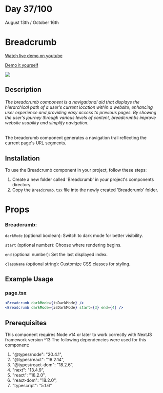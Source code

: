 # Day 37/100

August 13th / October 16th

# Breadcrumb
<a href="https://www.youtube.com/watch?v=BPU72Nlz4pM" target="_blank">Watch live demo on youtube</a>

<a href="https://100daysofcomponents.netlify.app/Breadcrumb" target="_blank">Demo it yourself</a>

<a href="https://100daysofcomponents.netlify.app/Breadcrumb" target="_blank"><img src="https://cdn.discordapp.com/attachments/715319623637270638/1140407148275302510/image.png"/></a>  

## Description 

###### The breadcrumb component is a navigational aid that displays the hierarchical path of a user's current location within a website, enhancing user experience and providing easy access to previous pages. By showing the user's journey through various levels of content, breadcrumbs improve website usability and simplify navigation.

The breadcrumb component generates a navigation trail reflecting the current page's URL segments.

## Installation 

To use the Breadcrumb component in your project, follow these steps:

1. Create a new folder called 'Breadcrumb' in your project's components directory.
2. Copy the `Breadcrumb.tsx` file into the newly created 'Breadcrumb' folder.

# Props 
### Breadcrumb:
`darkMode` (optional boolean): Switch to dark mode for better visibility.

`start` (optional number): Choose where rendering begins.

`end` (optional number): Set the last displayed index.

`className` (optional string): Customize CSS classes for styling.

## Example Usage
### page.tsx
```jsx
<Breadcrumb darkMode={isDarkMode} />
<Breadcrumb darkMode={isDarkMode} start={3} end={4} />
```

## Prerequisites
This component requires Node v14 or later to work correctly with NextJS framework version ^13
The following dependencies were used for this component:
1. "@types/node": "20.4.1",
2. "@types/react": "18.2.14",
3. "@types/react-dom": "18.2.6",
4. "next": "13.4.9",
5. "react": "18.2.0",
6. "react-dom": "18.2.0",
7. "typescript": "5.1.6"

